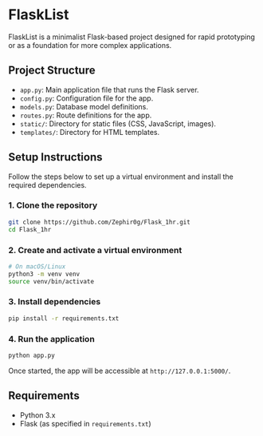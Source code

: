 # FlaskList

FlaskList is a minimalist Flask-based project designed for rapid prototyping or as a foundation for more complex applications.

## Project Structure

- `app.py`: Main application file that runs the Flask server.
- `config.py`: Configuration file for the app.
- `models.py`: Database model definitions.
- `routes.py`: Route definitions for the app.
- `static/`: Directory for static files (CSS, JavaScript, images).
- `templates/`: Directory for HTML templates.

## Setup Instructions

Follow the steps below to set up a virtual environment and install the required dependencies.

### 1. Clone the repository

```bash
git clone https://github.com/Zephir0g/Flask_1hr.git
cd Flask_1hr
```

### 2. Create and activate a virtual environment

```bash
# On macOS/Linux
python3 -m venv venv
source venv/bin/activate
```

### 3. Install dependencies

```bash
pip install -r requirements.txt
```

### 4. Run the application

```bash
python app.py
```

Once started, the app will be accessible at `http://127.0.0.1:5000/`.

## Requirements

- Python 3.x
- Flask (as specified in `requirements.txt`)

